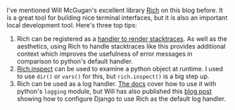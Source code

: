 <!--
.. title: Three Rich tips
.. slug: rich-tips
.. date: 2022-02-13 00:00:00
.. tags: python,python
.. category: python
.. link: 
.. description: 
.. type: text
-->

I've mentioned Will McGugan's excellent library [Rich](https://github.com/willmcgugan/rich) on this blog before. It is a great tool for building nice terminal interfaces, but it is also an important local development tool. Here's three top tips:

1. Rich can be registered as a [handler to render stacktraces](https://rich.readthedocs.io/en/stable/traceback.html#traceback-handler). As well as the aesthetics, using Rich to handle stacktraces like this provides additional context which improves the usefulness of error messages in comparison to python's default handler.
2. [Rich.inspect](https://github.com/Textualize/rich#rich-inspect) can be used to examine a python object at runtime. I used to use `dir()` or `vars()` for this, but `rich.inspect()` is a big step up.
3. Rich can be used as a log handler. [The docs](https://rich.readthedocs.io/en/stable/logging.html) cover how to use it with python's `logging` module, but Will has also published this [blog post](https://www.willmcgugan.com/blog/tech/post/richer-django-logging/) showing how to configure Django to use Rich as the default log handler.
